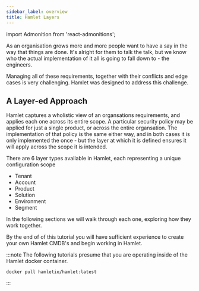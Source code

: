 ```yaml
---
sidebar_label: overview
title: Hamlet Layers
---
```


import Admonition from 'react-admonitions';


As an organisation grows more and more people want to have a say in the way that things are done. It's alright for them to talk the talk, but we know who the actual implementation of it all is going to fall down to - the engineers. 

Managing all of these requirements, together with their conflicts and edge cases is very challenging. Hamlet was designed to address this challenge.

## A Layer-ed Approach

Hamlet captures a wholistic view of an organsations requirements, and applies each one across its entire scope. A particular security policy may be applied for just a single product, or across the entire organsation. The implementation of that policy is the same either way, and in both cases it is only implemented the once - but the layer at which it is defined ensures it will apply across the scope it is intended.

There are 6 layer types available in Hamlet, each representing a unique configuration scope

- Tenant
- Account
- Product
- Solution
- Environment
- Segment

In the following sections we will walk through each one, exploring how they work together.

By the end of of this tutorial you will have sufficient experience to create your own Hamlet CMDB's and begin working in Hamlet.

:::note
The following tutorials presume that you are operating inside of the Hamlet docker container.

```
docker pull hamletio/hamlet:latest
```
:::